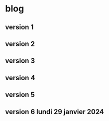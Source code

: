 #  blog
## version 1
## version 2
## version 3
## version 4
## version 5
## version 6 lundi 29 janvier 2024

